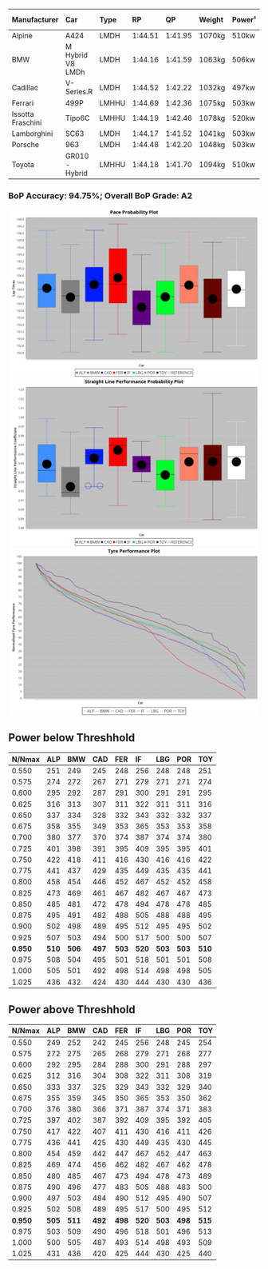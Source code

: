 |Manufacturer|Car|Type|RP|QP|Weight|Power¹|Threshhold|PINC|Power²|E/Stint|AVG Vmax|FDS|RDLC|L/Stint|BOP-Grade|ModelAccuracy|ModelPoints|Match%|
|:-|:-|:-|:-|:-|:-|:-|:-|:-|:-|:-|:-|:-|:-|:-|:-|:-|:-|:-|
|Alpine|A424|LMDH|1:44.51|1:41.95|1070kg|510kw|210.0kph|-1%|505kw|903MJ|293.75kph|-|1.00|33|~A1|81.46%|523|97.59%|
|BMW|M Hybrid V8 LMDh|LMDH|1:44.16|1:41.59|1063kg|506kw|210.0kph|1%|511kw|894MJ|290.40kph|-|1.01|33|-A2|98.60%|1690|90.13%|
|Cadillac|V-Series.R|LMDH|1:44.52|1:42.22|1032kg|497kw|210.0kph|-1%|492kw|870MJ|294.35kph|-|1.03|33|+B1|98.38%|1765|88.85%|
|Ferrari|499P|LMHHU|1:44.69|1:42.36|1075kg|503kw|210.0kph|-1%|498kw|885MJ|295.39kph|190kph|1.02|33|~A1|92.24%|2247|97.74%|
|Issotta Fraschini|Tipo6C|LMHHU|1:44.19|1:42.46|1078kg|520kw|210.0kph|0%|520kw|922MJ|294.29kph|190kph|1.03|33|+A2|66.67%|96|92.25%|
|Lamborghini|SC63|LMDH|1:44.17|1:41.52|1041kg|503kw|210.0kph|0%|503kw|884MJ|292.64kph|-|1.05|33|-A2|96.77%|419|92.49%|
|Porsche|963|LMDH|1:44.48|1:42.20|1048kg|503kw|210.0kph|-1%|498kw|886MJ|294.38kph|-|1.02|33|~A1|96.81%|5438|100.00%|
|Toyota|GR010 - Hybrid|LMHHU|1:44.18|1:41.70|1094kg|510kw|210.0kph|1%|515kw|907MJ|293.87kph|190kph|1.00|33|~A1|86.04%|1751|98.94%|

### BoP Accuracy: 94.75%; Overall BoP Grade: A2
![PACECHART](./IMG/ACOMETHOD.png)
![STRAIGHTLINEPERFORMANCECHART](./IMG/ACOMETHOD_sp.png)
![TYREPERFORMANCECHART](./IMG/ACOMETHOD_tw.png)

## Power below Threshhold
|N/Nmax|ALP|BMW|CAD|FER|IF|LBG|POR|TOY|
|:-|:-|:-|:-|:-|:-|:-|:-|:-|
|0.550|251|249|245|248|256|248|248|251|
|0.575|274|272|267|271|279|271|271|274|
|0.600|295|292|287|291|300|291|291|295|
|0.625|316|313|307|311|322|311|311|316|
|0.650|337|334|328|332|343|332|332|337|
|0.675|358|355|349|353|365|353|353|358|
|0.700|380|377|370|374|387|374|374|380|
|0.725|401|398|391|395|409|395|395|401|
|0.750|422|418|411|416|430|416|416|422|
|0.775|441|437|429|435|449|435|435|441|
|0.800|458|454|446|452|467|452|452|458|
|0.825|473|469|461|467|482|467|467|473|
|0.850|485|481|472|478|494|478|478|485|
|0.875|495|491|482|488|505|488|488|495|
|0.900|502|498|489|495|512|495|495|502|
|0.925|507|503|494|500|517|500|500|507|
|**0.950**|**510**|**506**|**497**|**503**|**520**|**503**|**503**|**510**|
|0.975|508|504|495|501|518|501|501|508|
|1.000|505|501|492|498|514|498|498|505|
|1.025|436|432|424|430|444|430|430|436|

## Power above Threshhold
|N/Nmax|ALP|BMW|CAD|FER|IF|LBG|POR|TOY|
|:-|:-|:-|:-|:-|:-|:-|:-|:-|
|0.550|249|252|242|245|256|248|245|254|
|0.575|272|275|265|268|279|271|268|277|
|0.600|292|295|284|288|300|291|288|297|
|0.625|312|316|304|308|322|311|308|319|
|0.650|333|337|325|329|343|332|329|340|
|0.675|355|359|345|350|365|353|350|362|
|0.700|376|380|366|371|387|374|371|383|
|0.725|397|402|387|392|409|395|392|405|
|0.750|417|422|407|411|430|416|411|426|
|0.775|436|441|425|430|449|435|430|445|
|0.800|454|459|442|447|467|452|447|463|
|0.825|469|474|456|462|482|467|462|478|
|0.850|480|485|467|473|494|478|473|489|
|0.875|490|496|477|483|505|488|483|500|
|0.900|497|503|484|490|512|495|490|507|
|0.925|502|508|489|495|517|500|495|512|
|**0.950**|**505**|**511**|**492**|**498**|**520**|**503**|**498**|**515**|
|0.975|503|509|490|496|518|501|496|513|
|1.000|500|505|487|493|514|498|493|509|
|1.025|431|436|420|425|444|430|425|440|
